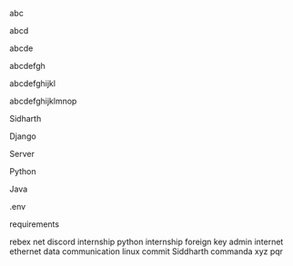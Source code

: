 abc

abcd

abcde

abcdefgh

abcdefghijkl

abcdefghijklmnop

Sidharth

Django

Server

Python

Java

.env

requirements

rebex
net
discord
internship
python internship
foreign key
admin
internet
ethernet
data communication
linux
commit
Siddharth
commanda
xyz
pqr
